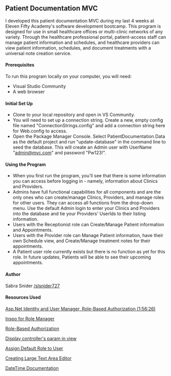 ## Patient Documentation MVC

I developed this patient documentation MVC during my last 4 weeks at Eleven Fifty Academy's software development bootcamp. This program is designed for use in small healthcare offices or multi-clinic networks of any variety. Through the healthcare professional portal, patient-access staff can manage patient information and schedules, and healthcare providers can view patient information, schedules, and document treatments with a universal note creation service.

#### Prerequisites
To run this program locally on your computer, you will need:
- Visual Studio Community
- A web browser

#### Initial Set Up
- Clone to your local repository and open in VS Community.
- You will need to set up a connection string. Create a new, empty config file named "ConnectionStrings.config" and add a connection string here for Web.config to access.
- Open the Package Manager Console. Select PatientDocumentation.Data as the default project and run "update-database" in the command line to seed the database. This will create an Admin user with UserName "admin@mvc.com" and password "Pw123!".

#### Using the Program
- When you first run the program, you'll see that there is some information you can access before logging in - namely, information about Clinics and Providers.
-	Admins have full functional capabilities for all components and are the only ones who can create/manage Clinics, Providers, and manage roles for other users. They can access all functions from the drop-down menu. Use the default Admin login to enter your Clinics and Providers into the database and tie your Providers' UserIds to their listing information.
-	Users with the Receptionist role can Create/Manage Patient information and Appointments.
- Users with the Provider role can Manage Patient information, have their own Schedule view, and Create/Manage treatment notes for their appointments.
- A Patient user role currently exists but there is no function as yet for this role. In future updates, Patients will be able to see their upcoming appointments.

#### Author
 Sabra Snider [/slsnider727](https://github.com/slsnider727)

#### Resources Used

[Asp.Net Identity and User Manager, Role-Based Authorization (1:56:26)](https://www.youtube.com/watch?v=zWFoZb6EiwU)

[Inspo for Role Manager](https://www.dotnetfunda.com/articles/show/3240/simple-role-manager-in-aspnet-mvc-5)

[Role-Based Authorization](https://docs.microsoft.com/en-us/aspnet/core/security/authorization/roles?view=aspnetcore-3.1)

[Display controller's param in view](https://stackoverflow.com/questions/6514292/c-sharp-razor-url-parameter-from-view) 

[Assign Default Role to User](https://stackoverflow.com/questions/27819405/automatically-assign-default-role) 

[Creating Large Text Area Editor](http://techfunda.com/howto/408/textarea-with-html-editorfor#:~:text=To%20bring%20TextArea%20with%20%40Html,particular%20property%20of%20the%20model.&text=If%20we%20want%20the%20width,css%20class.)

[DateTime Documentation](https://www.c-sharpcorner.com/blogs/date-and-time-format-in-c-sharp-programming1)

